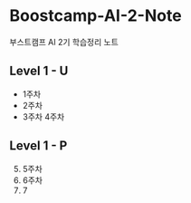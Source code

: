 # Boostcamp-AI-2-Note

부스트캠프 AI 2기 학습정리 노트

## Level 1 - U
- 1주차
- 2주차
- 3주차
 4주차

## Level 1 - P
5. 5주차
6. 6주차
7. 7
